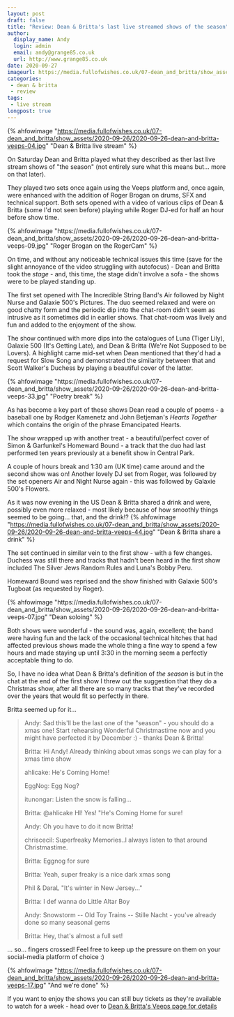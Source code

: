 ```yaml
---
layout: post
draft: false
title: "Review: Dean & Britta's last live streamed shows of the season"
author:
  display_name: Andy
  login: admin
  email: andy@grange85.co.uk
  url: http://www.grange85.co.uk
date: 2020-09-27
imageurl: https://media.fullofwishes.co.uk/07-dean_and_britta/show_assets/2020-09-26/2020-09-26-dean-and-britta-veeps-04.jpg
categories:
 - dean & britta
 - review
tags:
 - live stream
longpost: true
---		
```

{% ahfowimage "https://media.fullofwishes.co.uk/07-dean_and_britta/show_assets/2020-09-26/2020-09-26-dean-and-britta-veeps-04.jpg" "Dean & Britta live stream" %}

On Saturday Dean and Britta played what they described as ther last live stream shows of "the season" (not entirely sure what this means but... more on that later).

They played two sets once again using the Veeps platform and, once again, were enhanced with the addition of Roger Brogan on drums, SFX and technical support. Both sets opened with a video of various clips of Dean & Britta (some I'd not seen before) playing while Roger DJ-ed for half an hour before show time.
<div class="col-md-6 float-right">{% ahfowimage "https://media.fullofwishes.co.uk/07-dean_and_britta/show_assets/2020-09-26/2020-09-26-dean-and-britta-veeps-09.jpg" "Roger Brogan on the RogerCam" %}</div>

On time, and without any noticeable technical issues this time (save for the slight annoyance of the video struggling with autofocus) - Dean and Britta took the _stage_ - and, this time, the stage didn't involve a sofa - the shows were to be played standing up.

The first set opened with The Incredible String Band's Air followed by Night Nurse and Galaxie 500's Pictures. The duo seemed relaxed and were on good chatty form and the periodic dip into the chat-room didn't seem as intrusive as it sometimes did in earlier shows. That chat-room was lively and fun and added to the enjoyment of the show.
<!--more-->
The show continued with more dips into the catalogues of Luna (Tiger Lily), Galaxie 500 (It's Getting Late), and Dean & Britta (We're Not Supposed to be Lovers). A highlight came mid-set when Dean mentioned that they'd had a request for Slow Song and demonstrated the similarity between that and Scott Walker's Duchess by playing a beautiful cover of the latter.
<div class="col-md-6 float-right">{% ahfowimage "https://media.fullofwishes.co.uk/07-dean_and_britta/show_assets/2020-09-26/2020-09-26-dean-and-britta-veeps-33.jpg" "Poetry break" %}</div>

As has become a key part of these shows Dean read a couple of poems - a baseball one by Rodger Kamenetz and John Betjeman's _Hearts Together_ which contains the origin of the phrase Emancipated Hearts.

The show wrapped up with another treat - a beautiful/perfect cover of Simon & Garfunkel's Homeward Bound - a track that the duo had last performed ten years previously at a benefit show in Central Park.

A couple of hours break and 1:30 am (UK time) came around and the second show was on! Another lovely DJ set from Roger, was followed by the set openers Air and Night Nurse again - this was followed by Galaxie 500's Flowers. 

As it was now evening in the US Dean & Britta shared a drink and were, possibly even more relaxed - most likely because of how smoothly things seemed to be going... that, and the drink!?
{% ahfowimage "https://media.fullofwishes.co.uk/07-dean_and_britta/show_assets/2020-09-26/2020-09-26-dean-and-britta-veeps-44.jpg" "Dean & Britta share a drink" %}

The set continued in similar vein to the first show - with a few changes. Duchess was still there and tracks that hadn't been heard in the first show included The Silver Jews Random Rules and Luna's Bobby Peru.

Homeward Bound was reprised and the show finished with Galaxie 500's Tugboat (as requested by Roger).
<div class="col-md-6 float-right">{% ahfowimage "https://media.fullofwishes.co.uk/07-dean_and_britta/show_assets/2020-09-26/2020-09-26-dean-and-britta-veeps-07.jpg" "Dean soloing" %}</div>

Both shows were wonderful - the sound was, again, excellent; the band were having fun and the lack of the occasional technical hitches that had affected previous shows made the whole thing a fine way to spend a few hours and made staying up until 3:30 in the morning seem a perfectly acceptable thing to do.

So, I have no idea what Dean & Britta's definition of _the season_ is but in the chat at the end of the first show I threw out the suggestion that they do a Christmas show, after all there are so many tracks that they've recorded over the years that would fit so perfectly in there.

Britta seemed up for it...

> Andy: Sad this'll be the last one of the "season" - you should do a xmas one! Start rehearsing Wonderful Christmastime now and you might have perfected it by December :) - thanks Dean & Britta!
>  
> Britta: Hi Andy! Already thinking about xmas songs we can play for a xmas time show  
>  
> ahlicake: He's Coming Home!  
>  
> EggNog: Egg Nog?   
>  
> itunongar: Listen the snow is falling...  
>  
> Britta: @ahlicake HI! Yes! "He's Coming Home for sure!  
>  
> Andy: Oh you have to do it now Britta!  
>  
> chriscecil: Superfreaky Memories..I always listen to that around Christmastime.  
>  
> Britta: Eggnog for sure  
>  
> Britta: Yeah, super freaky is a nice dark xmas song  
>  
> Phil & DaraL "It's winter in New Jersey..."  
>  
> Britta: I def wanna do Little Altar Boy  
>  
> Andy: Snowstorm -- Old Toy Trains -- Stille Nacht - you've already done so many seasonal gems  
>  
> Britta: Hey, that's almost a full set!  

... so... fingers crossed! Feel free to keep up the pressure on them on your social-media platform of choice :)

{% ahfowimage "https://media.fullofwishes.co.uk/07-dean_and_britta/show_assets/2020-09-26/2020-09-26-dean-and-britta-veeps-17.jpg" "And we're done" %}

If you want to enjoy the shows you can still buy tickets as they're available to watch for a week - head over to [Dean & Britta's Veeps page for details](https://deanandbritta.veeps.com)
		
